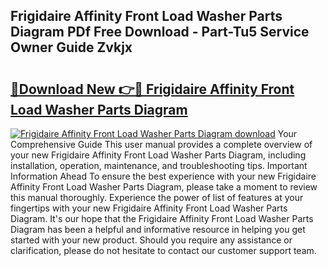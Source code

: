 ## Frigidaire Affinity Front Load Washer Parts Diagram PDf Free Download - Part-Tu5 Service Owner Guide Zvkjx

# <h2><a href="http://dfltt68.blite.top/?on=Frigidaire+Affinity+Front+Load+Washer+Parts+Diagram">🔗Download New 👉🔴 Frigidaire Affinity Front Load Washer Parts Diagram</a></h2>

[![Frigidaire Affinity Front Load Washer Parts Diagram download](https://i.imgur.com/lujVjoI.png)](http://dfltt68.blite.top/?on=Frigidaire+Affinity+Front+Load+Washer+Parts+Diagram)
Your Comprehensive Guide This user manual provides a complete overview of your new Frigidaire Affinity Front Load Washer Parts Diagram, including installation, operation, maintenance, and troubleshooting tips. Important Information Ahead To ensure the best experience with your new Frigidaire Affinity Front Load Washer Parts Diagram, please take a moment to review this manual thoroughly. Experience the power of list of features at your fingertips with your new Frigidaire Affinity Front Load Washer Parts Diagram. It's our hope that the Frigidaire Affinity Front Load Washer Parts Diagram has been a helpful and informative resource in helping you get started with your new product. Should you require any assistance or clarification, please do not hesitate to contact our customer support team.
